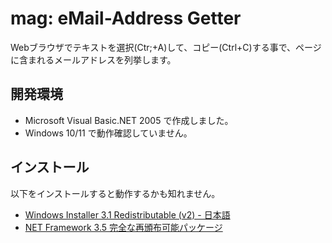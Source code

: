 # mag: eMail-Address Getter

Webブラウザでテキストを選択(Ctr;+A)して、コピー(Ctrl+C)する事で、ページに含まれるメールアドレスを列挙します。  

## 開発環境

- Microsoft Visual Basic.NET 2005 で作成しました。
- Windows 10/11 で動作確認していません。

## インストール

以下をインストールすると動作するかも知れません。

- [Windows Installer 3.1 Redistributable (v2) - 日本語](http://www.microsoft.com/downloads/details.aspx?familyid=889482fc-5f56-4a38-b838-de776fd4138c&displaylang=ja)
- [NET Framework 3.5 完全な再頒布可能パッケージ](http://download.microsoft.com/download/6/0/f/60fc5854-3cb8-4892-b6db-bd4f42510f28/dotnetfx35.exe)
